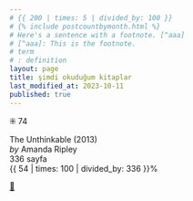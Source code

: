 ```yaml
---
# {{ 200 | times: 5 | divided_by: 100 }}
# {% include postcountbymonth.html %}
# Here's a sentence with a footnote. [^aaa]
# [^aaa]: This is the footnote.
# term
# : definition
layout: page
title: şimdi okuduğum kitaplar
last_modified_at: 2023-10-11
published: true
---
```


⁜ 74

The Unthinkable  (2013)  
_by_ Amanda Ripley  
336 sayfa  
{{ 54 | times: 100 | divided_by: 336 }}%

[🍃](https://www.nonfictionbooks.xyz/now.html "şimdi okuduğum kitaplar")
